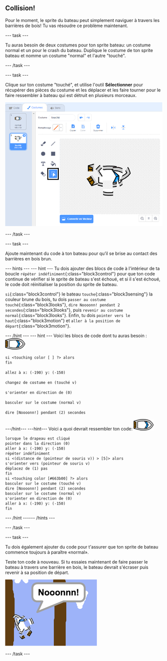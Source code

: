 ## Collision!

Pour le moment, le sprite du bateau peut simplement naviguer à travers les barrières de bois! Tu vas résoudre ce problème maintenant.

--- task ---

Tu auras besoin de deux costumes pour ton sprite bateau: un costume normal et un pour le crash du bateau. Duplique le costume de ton sprite bateau et nomme un costume "normal" et l'autre "touché".

--- /task ---

--- task ---

Clique sur ton costume "touché", et utilise l'outil **Sélectionner** pour récupérer des pièces du costume et les déplacer et les faire tourner pour le faire ressembler à bateau qui est détruit en plusieurs morceaux.

![capture d'écran](images/boat-hit-costume-annotated.png)

--- /task ---

--- task ---

Ajoute maintenant du code à ton bateau pour qu’il se brise au contact des barrières en bois brun.

--- hints ---
 --- hint --- Tu dois ajouter des blocs de code à l'intérieur de ta boucle `répéter indéfiniment`{:class="block3control"} pour que ton code continue de vérifier si le sprite de bateau s'est échoué, et si il s'est échoué, le code doit réinitialiser la position du sprite de bateau.

`si`{:class="block3control"} le bateau `touche`{:class="block3sensing"} la couleur brune du bois, tu dois `passer au costume touché`{:class="block3looks"}, `dire Noooonn! pendant 2 secondes`{:class="block3looks"}, puis `revenir au costume normal`{:class="block3looks"}. Enfin, tu dois `pointer vers le haut`{:class="block3motion"} et `aller à la position de départ`{:class="block3motion"}.

--- /hint --- --- hint --- Voici les blocs de code dont tu auras besoin : ![sprite bateau](images/boat_resize.png)

```blocks3
si <touching color [ ] ?> alors
fin

allez à x: (-190) y: (-150)

changez de costume en (touché v)

s'orienter en direction de (0)

basculer sur le costume (normal v)

dire [Noooonn!] pendant (2) secondes
```

---/hint--- ---hint--- Voici a quoi devrait ressembler ton code: ![sprite bateau](images/boat_resize.png)

```blocks3
lorsque le drapeau est cliqué
pointer dans la direction (0)
aller à x: (-190) y: (-150)
répéter indéfiniment
si <(distance de (pointeur de souris v)) > [5]> alors
s'orienter vers (pointeur de souris v)
déplacez de (1) pas
fin
si <touching color [#663b00] ?> alors
basculer sur le costume (touché v)
dire [Noooonn!] pendant (2) secondes
basculer sur le costume (normal v)
s'orienter en direction de (0)
aller à x: (-190) y: (-150)
fin
```

--- /hint ------ /hints ---

--- /task ---

--- task ---

Tu dois également ajouter du code pour t'assurer que ton sprite de bateau commence toujours à paraître «normal».

Teste ton code à nouveau. Si tu essaies maintenant de faire passer le bateau à travers une barrière en bois, le bateau devrait s'écraser puis revenir à sa position de départ.

![capture d'écran](images/boat-crash.png)

--- /task ---